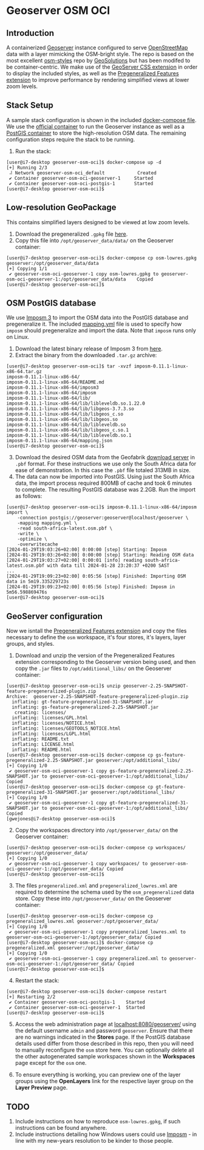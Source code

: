 # Geoserver OSM OCI

## Introduction
A containerized [Geoserver](https://geoserver.org/) instance configured to serve [OpenStreetMap](www.openstreetmap.org) data with a layer mimicking the OSM-bright style. The repo is based on the most excellent [osm-styles](https://github.com/geosolutions-it/osm-styles) repo by [GeoSolutions](https://www.geosolutionsgroup.com/) but has been modifed to be container-centric. We make use of the [GeoServer CSS extension](https://docs.geoserver.org/latest/en/user/styling/css/install.html) in order to display the included styles, as well as the [Pregeneralized Features extension](https://docs.geoserver.org/stable/en/user/data/vector/featurepregen.html) to improve performance by rendering simplified views at lower zoom levels.

## Stack Setup
A sample stack configuration is shown in the included [docker-compose file](./docker-compose.yml). We use the [official container](https://docs.geoserver.org/main/en/user/installation/docker.html) to run the Geoserver instance as well as a [PostGIS container](https://hub.docker.com/r/postgis/postgis) to store the high-resolution OSM data. The remaining configuration steps require the stack to be running.

1. Run the stack:

``` console
[user@i7-desktop geoserver-osm-oci]$ docker-compose up -d
[+] Running 2/3
 ⠼ Network geoserver-osm-oci_default            Created
 ✔ Container geoserver-osm-oci-geoserver-1     Started
 ✔ Container geoserver-osm-oci-postgis-1       Started
[user@i7-desktop geoserver-osm-oci]$ 
```

## Low-resolution GeoPackage
This contains simplified layers designed to be viewed at low zoom levels.

1. Download the pregeneralized `.gpkg` file [here](https://www.dropbox.com/s/bqzxzkpmpybeytr/osm-lowres.gpkg?dl=1).
2. Copy this file into `/opt/geoserver_data/data/` on the Geoserver container:

``` console
[user@i7-desktop geoserver-osm-oci]$ docker-compose cp osm-lowres.gpkg geoserver:/opt/geoserver_data/data
[+] Copying 1/1
 ✔ geoserver-osm-oci-geoserver-1 copy osm-lowres.gpkg to geoserver-osm-oci-geoserver-1:/opt/geoserver_data/data    Copied
[user@i7-desktop geoserver-osm-oci]$ 
```

## OSM PostGIS database

We use [Imposm 3](https://github.com/omniscale/imposm3) to import the OSM data into the PostGIS database and pregeneralize it. The included [mapping.yml](./mapping.yml) file is used to specify how `imposm` should pregeneralize and import the data. Note that `imposm` runs only on Linux.

1. Download the latest binary release of Imposm 3 from [here](https://github.com/omniscale/imposm3/releases/).
2. Extract the binary from the downloaded `.tar.gz` archive:

``` console
[user@i7-desktop geoserver-osm-oci]$ tar -xvzf imposm-0.11.1-linux-x86-64.tar.gz 
imposm-0.11.1-linux-x86-64/
imposm-0.11.1-linux-x86-64/README.md
imposm-0.11.1-linux-x86-64/imposm3
imposm-0.11.1-linux-x86-64/imposm
imposm-0.11.1-linux-x86-64/lib/
imposm-0.11.1-linux-x86-64/lib/libleveldb.so.1.22.0
imposm-0.11.1-linux-x86-64/lib/libgeos-3.7.3.so
imposm-0.11.1-linux-x86-64/lib/libgeos_c.so
imposm-0.11.1-linux-x86-64/lib/libgeos.so
imposm-0.11.1-linux-x86-64/lib/libleveldb.so
imposm-0.11.1-linux-x86-64/lib/libgeos_c.so.1
imposm-0.11.1-linux-x86-64/lib/libleveldb.so.1
imposm-0.11.1-linux-x86-64/mapping.json
[user@i7-desktop geoserver-osm-oci]$ 
```

3. Download the desired OSM data from the Geofabrik [download server](https://download.geofabrik.de/) in `.pbf` format. For these instructions we use only the South Africa data for ease of demonstration. In this case the `.pbf` file totaled 313MB in size.
4. The data can now be imported into PostGIS. Using just the South Africa data, the import process required 800MB of cache and took 6 minutes to complete. The resulting PostGIS database was 2.2GB. Run the import as follows:

``` console
[user@i7-desktop geoserver-osm-oci]$ imposm-0.11.1-linux-x86-64/imposm import \
    -connection postgis://geoserver:geoserver@localhost/geoserver \
    -mapping mapping.yml \
    -read south-africa-latest.osm.pbf \
    -write \
    -optimize \
    -overwritecache
[2024-01-29T19:03:26+02:00] 0:00:00 [step] Starting: Imposm
[2024-01-29T19:03:26+02:00] 0:00:00 [step] Starting: Reading OSM data
[2024-01-29T19:03:27+02:00] 0:00:01 [info] reading south-africa-latest.osm.pbf with data till 2024-01-28 23:20:37 +0200 SAST
...
[2024-01-29T19:09:23+02:00] 0:05:56 [step] Finished: Importing OSM data in 5m19.335229723s
[2024-01-29T19:09:23+02:00] 0:05:56 [step] Finished: Imposm in 5m56.598869476s
[user@i7-desktop geoserver-osm-oci]$
```



## GeoServer configuration

Now we isntall the [Pregeneralized Features extension](https://docs.geoserver.org/stable/en/user/data/vector/featurepregen.html) and copy the files necessary to define the `osm` workspace, it's four stores, it's layers, layer groups, and styles.

1. Download and unzip the version of the Pregeneralized Features extension corresponding to the Geoserver version being used, and then copy the `.jar` files to `/opt/additional_libs/` on the Geoserver container:
``` console
[user@i7-desktop geoserver-osm-oci]$ unzip geoserver-2.25-SNAPSHOT-feature-pregeneralized-plugin.zip 
Archive:  geoserver-2.25-SNAPSHOT-feature-pregeneralized-plugin.zip
  inflating: gt-feature-pregeneralized-31-SNAPSHOT.jar  
  inflating: gs-feature-pregeneralized-2.25-SNAPSHOT.jar  
   creating: licenses/
  inflating: licenses/GPL.html       
  inflating: licenses/NOTICE.html    
  inflating: licenses/GEOTOOLS_NOTICE.html  
  inflating: licenses/LGPL.html      
  inflating: README.txt              
  inflating: LICENSE.html            
  inflating: README.html
[user@i7-desktop geoserver-osm-oci]$ docker-compose cp gs-feature-pregeneralized-2.25-SNAPSHOT.jar geoserver:/opt/additional_libs/
[+] Copying 1/0
 ✔ geoserver-osm-oci-geoserver-1 copy gs-feature-pregeneralized-2.25-SNAPSHOT.jar to geoserver-osm-oci-geoserver-1:/opt/additional_libs/ Copied
[user@i7-desktop geoserver-osm-oci]$ docker-compose cp gt-feature-pregeneralized-31-SNAPSHOT.jar geoserver:/opt/additional_libs/
[+] Copying 1/0
 ✔ geoserver-osm-oci-geoserver-1 copy gt-feature-pregeneralized-31-SNAPSHOT.jar to geoserver-osm-oci-geoserver-1:/opt/additional_libs/ Copied
[gwejones@i7-desktop geoserver-osm-oci]$
```

2. Copy the workspaces directory into `/opt/geoserver_data/` on the Geoserver container:
``` console
[user@i7-desktop geoserver-osm-oci]$ docker-compose cp workspaces/ geoserver:/opt/geoserver_data/
[+] Copying 1/0
 ✔ geoserver-osm-oci-geoserver-1 copy workspaces/ to geoserver-osm-oci-geoserver-1:/opt/geoserver_data/ Copied
[user@i7-desktop geoserver-osm-oci]$       
```

3. The files `pregeneralized.xml` and `pregeneralized_lowres.xml` are required to determine the schema used by the `osm_pregeneralized` data store. Copy these into `/opt/geoserver_data/` on the Geoserver container:
``` console
[user@i7-desktop geoserver-osm-oci]$ docker-compose cp pregeneralized_lowres.xml geoserver:/opt/geoserver_data/
[+] Copying 1/0
 ✔ geoserver-osm-oci-geoserver-1 copy pregeneralized_lowres.xml to geoserver-osm-oci-geoserver-1:/opt/geoserver_data/ Copied
[user@i7-desktop geoserver-osm-oci]$ docker-compose cp pregeneralized.xml geoserver:/opt/geoserver_data/
[+] Copying 1/0
 ✔ geoserver-osm-oci-geoserver-1 copy pregeneralized.xml to geoserver-osm-oci-geoserver-1:/opt/geoserver_data/ Copied
[user@i7-desktop geoserver-osm-oci]$ 
```

4. Restart the stack:
``` console
[user@i7-desktop geoserver-osm-oci]$ docker-compose restart
[+] Restarting 2/2
 ✔ Container geoserver-osm-oci-postgis-1    Started
 ✔ Container geoserver-osm-oci-geoserver-1  Started
[user@i7-desktop geoserver-osm-oci]$
```

5. Access the web administration page at [localhost:8080/geoserver/](http://localhost:8080/geoserver/) using the default username `admin` and password `geoserver`. Ensure that there are no warnings indicated in the **Stores** page. If the PostGIS database details used differ from those described in this repo, then you will need to manually reconfigure the `osm` store here. You can optionally delete all the other autogenerated sample workspaces shown in the **Workspaces** page except for the `osm` one.

6. To ensure everything is working, you can preview one of the layer groups using the **OpenLayers** link for the respective layer group on the **Layer Preview** page.

## TODO

1. Include instructions on how to reproduce `osm-lowres.gpkg`, if such instructions can be found anywhere.
2. Include instructions detailing how Windows users could use [Imposm](https://github.com/omniscale/imposm3) - in line with my new-years resolution to be kinder to those people.